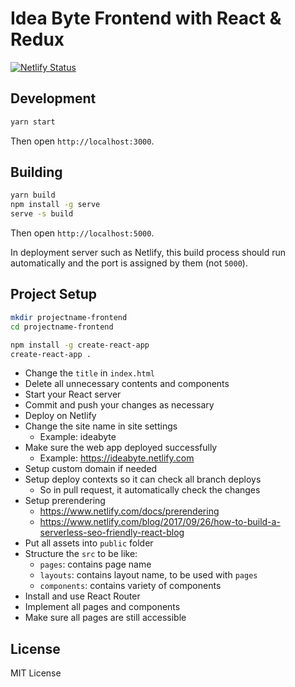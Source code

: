 # Idea Byte Frontend with React & Redux

[![Netlify Status](https://api.netlify.com/api/v1/badges/b455ba2f-b8b4-4637-baa2-9bd90f146de4/deploy-status)](https://app.netlify.com/sites/ideabyte/deploys)

## Development

```sh
yarn start
```

Then open `http://localhost:3000`.

## Building

```sh
yarn build
npm install -g serve
serve -s build
```

Then open `http://localhost:5000`.

In deployment server such as Netlify, this build process should run automatically and the port is assigned by them (not `5000`).

## Project Setup

```sh
mkdir projectname-frontend
cd projectname-frontend

npm install -g create-react-app
create-react-app .
```

- Change the `title` in `index.html`
- Delete all unnecessary contents and components
- Start your React server
- Commit and push your changes as necessary
- Deploy on Netlify
- Change the site name in site settings
  - Example: ideabyte
- Make sure the web app deployed successfully
  - Example: https://ideabyte.netlify.com
- Setup custom domain if needed
- Setup deploy contexts so it can check all branch deploys
  - So in pull request, it automatically check the changes
- Setup prerendering
  - https://www.netlify.com/docs/prerendering
  - https://www.netlify.com/blog/2017/09/26/how-to-build-a-serverless-seo-friendly-react-blog
- Put all assets into `public` folder
- Structure the `src` to be like:
  - `pages`: contains page name
  - `layouts`: contains layout name, to be used with `pages`
  - `components`: contains variety of components
- Install and use React Router
- Implement all pages and components
- Make sure all pages are still accessible

## License

MIT License
